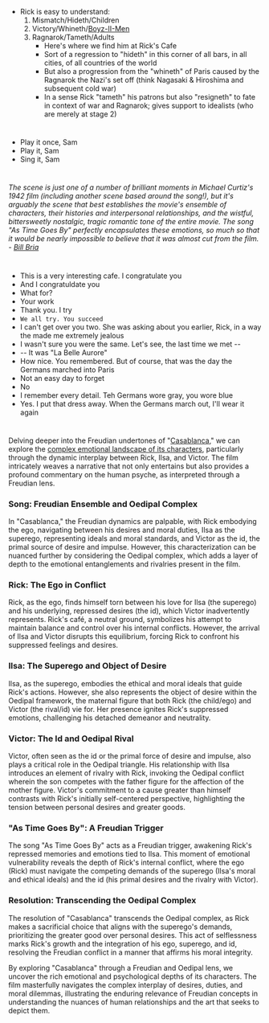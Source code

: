 - Rick is easy to understand:
     1. Mismatch/Hideth/Children
     2. Victory/Whineth/[Boyz-II-Men](https://www.youtube.com/watch?v=wM7hsJw6dWo)
     3. Ragnarok/Tameth/Adults
         - Here's where we find him at Rick's Cafe
         - Sort of a regression to "hideth" in this corner of all bars, in all cities, of all countries of the world
         - But also a progression from the "whineth" of Paris caused by the Ragnarok the Nazi's set off (think Nagasaki & Hiroshima and subsequent cold war)
         - In a sense Rick "tameth" his patrons but also "resigneth" to fate in context of war and Ragnarok; gives support to idealists (who are merely at stage 2)

#

- Play it once, Sam
- Play it, Sam
- Sing it, Sam

#

*The scene is just one of a number of brilliant moments in Michael Curtiz's 1942 film (including another scene based around the song!), but it's arguably the scene that best establishes the movie's ensemble of characters, their histories and interpersonal relationships, and the wistful, bittersweetly nostalgic, tragic romantic tone of the entire movie. The song "As Time Goes By" perfectly encapsulates these emotions, so much so that it would be nearly impossible to believe that it was almost cut from the film. - [Bill Bria](https://www.slashfilm.com/806368/one-of-casablancas-most-memorable-moments-was-almost-cut-from-the-film/)*

#

- This is a very interesting cafe. I congratulate you
- And I congratuldate you
- What for?
- Your work
- Thank you. I try
- `We all try. You succeed`
- I can't get over you two. She was asking about you earlier, Rick, in a way the made me extremely jealous
- I wasn't sure you were the same. Let's see, the last time we met --
- -- It was "La Belle Aurore"
- How nice. You remembered. But of course, that was the day the Germans marched into Paris
- Not an easy day to forget
- No
- I remember every detail. Teh Germans wore gray, you wore blue
- Yes. I put that dress away. When the Germans march out, I'll wear it again

#

Delving deeper into the Freudian undertones of "[Casablanca](http://www.vincasa.com/casabla.pdf)," we can explore the [complex emotional landscape of its characters](https://github.com/abikesa/music/blob/main/zion.md), particularly through the dynamic interplay between Rick, Ilsa, and Victor. The film intricately weaves a narrative that not only entertains but also provides a profound commentary on the human psyche, as interpreted through a Freudian lens.

### **Song: Freudian Ensemble and Oedipal Complex**

In "Casablanca," the Freudian dynamics are palpable, with Rick embodying the ego, navigating between his desires and moral duties, Ilsa as the superego, representing ideals and moral standards, and Victor as the id, the primal source of desire and impulse. However, this characterization can be nuanced further by considering the Oedipal complex, which adds a layer of depth to the emotional entanglements and rivalries present in the film.

### **Rick: The Ego in Conflict**

Rick, as the ego, finds himself torn between his love for Ilsa (the superego) and his underlying, repressed desires (the id), which Victor inadvertently represents. Rick's café, a neutral ground, symbolizes his attempt to maintain balance and control over his internal conflicts. However, the arrival of Ilsa and Victor disrupts this equilibrium, forcing Rick to confront his suppressed feelings and desires.

### **Ilsa: The Superego and Object of Desire**

Ilsa, as the superego, embodies the ethical and moral ideals that guide Rick's actions. However, she also represents the object of desire within the Oedipal framework, the maternal figure that both Rick (the child/ego) and Victor (the rival/id) vie for. Her presence ignites Rick's suppressed emotions, challenging his detached demeanor and neutrality.

### **Victor: The Id and Oedipal Rival**

Victor, often seen as the id or the primal force of desire and impulse, also plays a critical role in the Oedipal triangle. His relationship with Ilsa introduces an element of rivalry with Rick, invoking the Oedipal conflict wherein the son competes with the father figure for the affection of the mother figure. Victor's commitment to a cause greater than himself contrasts with Rick's initially self-centered perspective, highlighting the tension between personal desires and greater goods.

### **"As Time Goes By": A Freudian Trigger**

The song "As Time Goes By" acts as a Freudian trigger, awakening Rick's repressed memories and emotions tied to Ilsa. This moment of emotional vulnerability reveals the depth of Rick's internal conflict, where the ego (Rick) must navigate the competing demands of the superego (Ilsa's moral and ethical ideals) and the id (his primal desires and the rivalry with Victor).

### **Resolution: Transcending the Oedipal Complex**

The resolution of "Casablanca" transcends the Oedipal complex, as Rick makes a sacrificial choice that aligns with the superego's demands, prioritizing the greater good over personal desires. This act of selflessness marks Rick's growth and the integration of his ego, superego, and id, resolving the Freudian conflict in a manner that affirms his moral integrity.

By exploring "Casablanca" through a Freudian and Oedipal lens, we uncover the rich emotional and psychological depths of its characters. The film masterfully navigates the complex interplay of desires, duties, and moral dilemmas, illustrating the enduring relevance of Freudian concepts in understanding the nuances of human relationships and the art that seeks to depict them.
